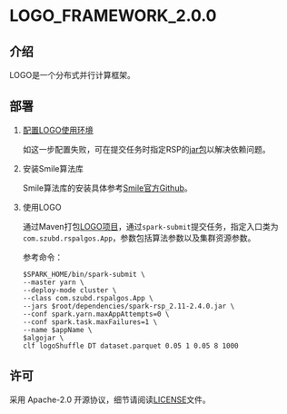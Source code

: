 # LOGO_FRAMEWORK_2.0.0

## 介绍
LOGO是一个分布式并行计算框架。

## 部署

1. [配置LOGO使用环境](https://github.com/anonymous-userLOGO/LOGOFRAMEWORK_V2.0/blob/master/RSP-Spark/README_Spark%20with%20RSP1.0.md)

   如这一步配置失败，可在提交任务时指定RSP的[jar包](https://github.com/anonymous-userLOGO/LOGOFRAMEWORK_V2.0/blob/master/LOGO_FRAMEWORK/dependencies/spark-rsp_2.11-2.4.0.jar)以解决依赖问题。

2. 安装Smile算法库

   Smile算法库的安装具体参考[Smile官方Github](https://github.com/haifengl/smile)。

3. 使用LOGO

   通过Maven打包[LOGO项目](https://github.com/anonymous-userLOGO/LOGOFRAMEWORK_V2.0/tree/master/LOGO_FRAMEWORK)，通过`spark-submit`提交任务，指定入口类为`com.szubd.rspalgos.App`，参数包括算法参数以及集群资源参数。

   参考命令：

   ```shell
   $SPARK_HOME/bin/spark-submit \
   --master yarn \
   --deploy-mode cluster \
   --class com.szubd.rspalgos.App \
   --jars $root/dependencies/spark-rsp_2.11-2.4.0.jar \
   --conf spark.yarn.maxAppAttempts=0 \
   --conf spark.task.maxFailures=1 \
   --name $appName \
   $algojar \
   clf logoShuffle DT dataset.parquet 0.05 1 0.05 8 1000
   ```
## 许可

采用 Apache-2.0 开源协议，细节请阅读[LICENSE](https://github.com/anonymous-userLOGO/LOGOFRAMEWORK_V2.0/blob/master/LICENSE)文件。
